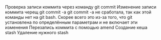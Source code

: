 Проверка записи коммита через команду git commit
Изменение записи коммита черещ git commit -a
git commit -a не сработала, так как этой команды нет на git bash. Скорее всего это из-за того, что git установлена по определённым параметрам и не включает эти изменения
Перезапись коммита с помощью amend
Создание кеша stash
Удаление нужного stash
